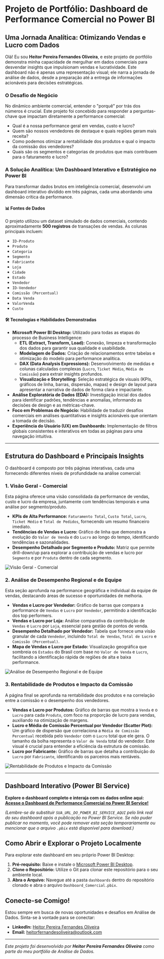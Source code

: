 # Projeto de Portfólio: Dashboard de Performance Comercial no Power BI

## Uma Jornada Analítica: Otimizando Vendas e Lucro com Dados

Olá! Eu sou **Heitor Pereira Fernandes Oliveira**, e este projeto de portfólio demonstra minha capacidade de mergulhar em dados comerciais para desvendar insights que impulsionam vendas e lucratividade. Este dashboard não é apenas uma representação visual; ele narra a jornada de análise de dados, desde a preparação até a entrega de informações acionáveis para decisões estratégicas.

### O Desafio de Negócio

No dinâmico ambiente comercial, entender o "porquê" por trás dos números é crucial. Este projeto foi concebido para responder a perguntas-chave que impactam diretamente a performance comercial:

* Qual é a nossa performance geral em vendas, custo e lucro?
* Quem são nossos vendedores de destaque e quais regiões geram mais receita?
* Como podemos otimizar a rentabilidade dos produtos e qual o impacto da comissão dos vendedores?
* Quais são os segmentos e categorias de produtos que mais contribuem para o faturamento e lucro?

### A Solução Analítica: Um Dashboard Interativo e Estratégico no Power BI

Para transformar dados brutos em inteligência comercial, desenvolvi um dashboard interativo dividido em três páginas, cada uma abordando uma dimensão crítica da performance.

#### 📊 Fontes de Dados

O projeto utilizou um dataset simulado de dados comerciais, contendo aproximadamente **500 registros** de transações de vendas. As colunas principais incluem:
* `ID-Produto`
* `Produto`
* `Categoria`
* `Segmento`
* `Fabricante`
* `Loja`
* `Cidade`
* `Estado`
* `Vendedor`
* `ID-Vendedor`
* `Comissão (Percentual)`
* `Data Venda`
* `ValorVenda`
* `Custo`

#### 🛠️ Tecnologias e Habilidades Demonstradas

* **Microsoft Power BI Desktop:** Utilizado para todas as etapas do processo de Business Intelligence:
    * **ETL (Extract, Transform, Load):** Conexão, limpeza e transformação dos dados para garantir sua qualidade e usabilidade.
    * **Modelagem de Dados:** Criação de relacionamentos entre tabelas e otimização do modelo para performance analítica.
    * **DAX (Data Analysis Expressions):** Desenvolvimento de medidas e colunas calculadas complexas (`Lucro`, `Ticket Médio`, `Média de Comissão`) para extrair insights profundos.
    * **Visualização e Storytelling:** Seleção estratégica de visuais (KPIs, gráficos de linha, barras, dispersão, mapas) e design de layout para apresentar a narrativa de dados de forma clara e impactante.
* **Análise Exploratória de Dados (EDA):** Investigação inicial dos dados para identificar padrões, tendências e anomalias, informando as decisões de design e as métricas-chave.
* **Foco em Problemas de Negócio:** Habilidade de traduzir desafios comerciais em análises quantitativas e insights acionáveis que orientam a tomada de decisão.
* **Experiência do Usuário (UX) em Dashboards:** Implementação de filtros globais consistentes e interativos em todas as páginas para uma navegação intuitiva.

---

## Estrutura do Dashboard e Principais Insights

O dashboard é composto por três páginas interativas, cada uma fornecendo diferentes níveis de profundidade na análise comercial:

### **1. Visão Geral - Comercial**

Esta página oferece uma visão consolidada da performance de vendas, custo e lucro da empresa, juntamente com tendências temporais e uma análise por segmento/produto.

* **KPIs de Alta Performance:** `Faturamento Total`, `Custo Total`, `Lucro`, `Ticket Médio` e `Total de Pedidos`, fornecendo um resumo financeiro imediato.
* **Tendências de Vendas e Lucro:** Gráfico de linha que demonstra a evolução do `Valor de Venda` e do `Lucro` ao longo do tempo, identificando tendências e sazonalidades.
* **Desempenho Detalhado por Segmento e Produto:** Matriz que permite drill-down/up para explorar a contribuição de vendas e lucro por `Segmento` e por `Produto` dentro de cada segmento.

![Visão Geral - Comercial](./screenshots/comercial_tela_visao_geral.png)

### **2. Análise de Desempenho Regional e de Equipe**

Esta seção aprofunda na performance geográfica e individual da equipe de vendas, destacando áreas de sucesso e oportunidades de melhoria.

* **Vendas e Lucro por Vendedor:** Gráfico de barras que compara a performance de `Vendas` e `Lucro` por `Vendedor`, permitindo a identificação dos top performers.
* **Vendas e Lucro por Loja:** Análise comparativa da contribuição de `Vendas` e `Lucro` por `Loja`, essencial para gestão de pontos de venda.
* **Desempenho Detalhado por Vendedor:** Tabela que fornece uma visão granular de cada `Vendedor`, incluindo `Total de Vendas`, `Total de Lucro` e `Comissão (Percentual)`.
* **Mapa de Vendas e Lucro por Estado:** Visualização geográfica que sombreia os `Estados` do Brasil com base no `Valor de Venda` e `Lucro`, facilitando a identificação rápida de regiões de alta e baixa performance.

![Análise de Desempenho Regional e de Equipe](./screenshots/comercial_tela_desempenho_regional.png)

### **3. Rentabilidade de Produtos e Impacto da Comissão**

A página final se aprofunda na rentabilidade dos produtos e na correlação entre a comissão e o desempenho dos vendedores.

* **Vendas e Lucro por Produtos:** Gráfico de barras que mostra a `Venda` e o `Lucro` para cada `Produto`, com foco na proporção de lucro para vendas, auxiliando na otimização de margens.
* **Lucro e Média de Comissão Percentual por Vendedor (Scatter Plot):** Um gráfico de dispersão que correlaciona a `Média de Comissão Percentual` recebida pelo `Vendedor` com o `Lucro` total que ele gera. O tamanho da bolha representa o `Valor de Venda` total do vendedor. Este visual é crucial para entender a eficiência da estrutura de comissão.
* **Lucro por Fabricante:** Gráfico de barras que detalha a contribuição do `Lucro` por `Fabricante`, identificando os parceiros mais rentáveis.

![Rentabilidade de Produtos e Impacto da Comissão](./screenshots/comercial_tela_rentabilidade_comissao.png)

---

## Dashboard Interativo (Power BI Service)

**Explore o dashboard completo e interaja com os dados online aqui:**
[**Acesse o Dashboard de Performance Comercial no Power BI Service!**](SUA_URL_DO_POWER_BI_SERVICE_AQUI)

*(Lembre-se de substituir `SUA_URL_DO_POWER_BI_SERVICE_AQUI` pelo link real do seu dashboard após a publicação no Power BI Service. Se não puder publicar no momento, você pode remover esta seção temporariamente ou mencionar que o arquivo `.pbix` está disponível para download.)*

## Como Abrir e Explorar o Projeto Localmente

Para explorar este dashboard em seu próprio Power BI Desktop:

1.  **Pré-requisito:** Baixe e instale o [Microsoft Power BI Desktop](https://powerbi.microsoft.com/desktop/).
2.  **Clone o Repositório:** Utilize o Git para clonar este repositório para o seu ambiente local.
3.  **Abra o Arquivo:** Navegue até a pasta `dashboards` dentro do repositório clonado e abra o arquivo `Dashboard_Comercial.pbix`.

## Conecte-se Comigo!

Estou sempre em busca de novas oportunidades e desafios em Análise de Dados. Sinta-se à vontade para se conectar:

* **LinkedIn:** [Heitor Pereira Fernandes Oliveira](https://www.linkedin.com/in/heitor-pereira-fernandes-oliveira-412aa3145/)
* **Email:** [heitorfernandesoliveira@outlook.com](mailto:heitorfernandesoliveira@outlook.com)

---
*Este projeto foi desenvolvido por **Heitor Pereira Fernandes Oliveira** como parte do meu portfólio de Análise de Dados.*